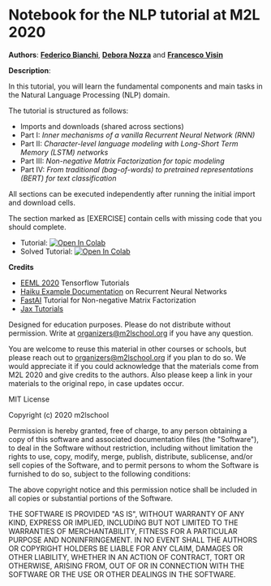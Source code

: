 # Notebook for the NLP tutorial at M2L 2020

**Authors**: **[Federico Bianchi](https://federicobianchi.io)**, **[Debora Nozza](https://dnozza.github.io/)** and **[Francesco Visin](https://scholar.google.it/citations?user=kaAnZw0AAAAJ)**

**Description**:

In this tutorial, you will learn the fundamental components and main tasks in the Natural Language Processing (NLP) domain.

The tutorial is structured as follows:

* Imports and downloads (shared across sections)
* Part I: *Inner mechanisms of a vanilla Recurrent Neural Network (RNN)*
* Part II: *Character-level language modeling with Long-Short Term Memory (LSTM) networks*
* Part III: *Non-negative Matrix Factorization for topic modeling*
* Part IV: *From traditional (bag-of-words) to pretrained representations (BERT) for text classification*


All sections can be executed independently after running the initial import and download cells.

The section marked as \[EXERCISE\] contain cells with missing code that you should complete.

+ Tutorial: [![Open In Colab](https://colab.research.google.com/assets/colab-badge.svg)](https://colab.research.google.com/github/m2lschool/tutorials2021/blob/main/2_nlp/NLP_tutorial.ipynb)
+ Solved Tutorial: [![Open In Colab](https://colab.research.google.com/assets/colab-badge.svg)](https://colab.research.google.com/github/m2lschool/tutorials2021/blob/main/2_nlp/NLP_tutorial_solutions.ipynb)

**Credits**

+ [EEML 2020](https://github.com/eemlcommunity/PracticalSessions2020/) Tensorflow Tutorials
+ [Haiku Example Documentation](https://github.com/deepmind/dm-haiku/blob/master/examples/rnn/train.py) on Recurrent Neural Networks
+ [FastAI](https://nbviewer.jupyter.org/github/fastai/numerical-linear-algebra/blob/master/nbs/2.%20Topic%20Modeling%20with%20NMF%20and%20SVD.ipynb) Tutorial for Non-negative Matrix Factorization
+ [Jax Tutorials](https://github.com/google/jax/blob/master/docs/notebooks/neural_network_with_tfds_data.ipynb)

Designed for education purposes. Please do not distribute without permission. Write at organizers@m2lschool.org if you have any question.

You are welcome to reuse this material in other courses or schools, but please reach out to organizers@m2lschool.org if you plan to do so. We would appreciate it if you could acknowledge that the materials come from M2L 2020 and give credits to the authors. Also please keep a link in your materials to the original repo, in case updates occur.

MIT License

Copyright (c) 2020 m2lschool

Permission is hereby granted, free of charge, to any person obtaining a copy
of this software and associated documentation files (the "Software"), to deal
in the Software without restriction, including without limitation the rights
to use, copy, modify, merge, publish, distribute, sublicense, and/or sell
copies of the Software, and to permit persons to whom the Software is
furnished to do so, subject to the following conditions:

The above copyright notice and this permission notice shall be included in all
copies or substantial portions of the Software.

THE SOFTWARE IS PROVIDED "AS IS", WITHOUT WARRANTY OF ANY KIND, EXPRESS OR
IMPLIED, INCLUDING BUT NOT LIMITED TO THE WARRANTIES OF MERCHANTABILITY,
FITNESS FOR A PARTICULAR PURPOSE AND NONINFRINGEMENT. IN NO EVENT SHALL THE
AUTHORS OR COPYRIGHT HOLDERS BE LIABLE FOR ANY CLAIM, DAMAGES OR OTHER
LIABILITY, WHETHER IN AN ACTION OF CONTRACT, TORT OR OTHERWISE, ARISING FROM,
OUT OF OR IN CONNECTION WITH THE SOFTWARE OR THE USE OR OTHER DEALINGS IN THE
SOFTWARE.
